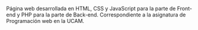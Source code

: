 Página web desarrollada en HTML, CSS y JavaScript para la parte de Front-end y PHP para la parte de Back-end. Correspondiente a la asignatura de Programación web en la UCAM.
